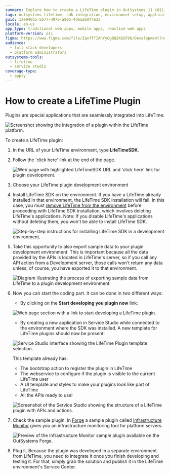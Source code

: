```yaml
---
summary: Explore how to create a LifeTime plugin in OutSystems 11 (O11) by integrating it seamlessly into the LifeTime environment.
tags: outsystems lifetime, sdk integration, environment setup, application lifecycle management, platform customization
guid: 1ae946b5-5b77-4976-a905-4d6a260f7e3a
locale: en-us
app_type: traditional web apps, mobile apps, reactive web apps
platform-version: o11
figma: https://www.figma.com/file/ZqxffTIAhYyQg8Q2KbSFbb/Development?node-id=147:325
audience:
  - full stack developers
  - platform administrators
outsystems-tools:
  - lifetime
  - service studio
coverage-type:
  - apply
---
```


# How to create a LifeTime Plugin

Plugins are special applications that are seamlessly integrated into LifeTime:

![Screenshot showing the integration of a plugin within the LifeTime platform.](images/How-to-create-a-LifeTime-Plugin-0.png "LifeTime Plugin Integration")

To create a LifeTime plugin:

1. In the URL of your LifeTime environment, type **LifeTimeSDK**.

1. Follow the 'click here' link at the end of the page.

    ![Web page with highlighted LifeTimeSDK URL and 'click here' link for plugin development.](images/How-to-create-a-LifeTime-Plugin-1.png "LifeTime SDK Access")

1. Choose your LifeTime plugin development environment

1. Install LifeTime SDK on the environment. If you have a LifeTime already installed in that environment, the LifeTime SDK installation will fail. In this case, you must [remove LifeTime from the environment](https://success.outsystems.com/Support/Enterprise_Customers/Maintenance_and_Operations/Remove_the_infrastructure_management_console_from_an_environment) before proceeding with LifeTime SDK installation, which involves deleting LifeTime's applications. Note: If you disable LifeTime's applications without deleting them, you won't be able to install LifeTime SDK.

    ![Step-by-step instructions for installing LifeTime SDK in a development environment.](images/How-to-create-a-LifeTime-Plugin-2.png "Install LifeTime SDK")

1. Take this opportunity to also export sample data to your plugin development environment. This is important because all the data provided by the APIs is located in LifeTime's server, so if you call any API action from a Development server, those calls won't return any data unless, of course, you have exported it to that environment.

    ![Diagram illustrating the process of exporting sample data from LifeTime to a plugin development environment.](images/How-to-create-a-LifeTime-Plugin-3.png "Export Sample Data")

1. Now you can start the coding part. It can be done in two different ways:
    * By clicking on the **Start developing you plugin now** link:

    ![Web page section with a link to start developing a LifeTime plugin.](images/How-to-create-a-LifeTime-Plugin-4.png "Start Plugin Development")

    * By creating a new application in Service Studio while connected to the environment where the SDK was installed. A new template for  LifeTime plugins should now be present:
    
    ![Service Studio interface showing the LifeTime Plugin template selection.](images/How-to-create-a-LifeTime-Plugin-5.png "LifeTime Plugin Template")

    This template already has:

    * The bootstrap action to register the plugin in LifeTime
    * The webservice to configure if the plugin is visible to the current LifeTime user
    * A UI template and styles to make your plugins look like part of LifeTime
    * All the APIs ready to use!

    ![Screenshot of the Service Studio showing the structure of a LifeTime plugin with APIs and actions.](images/How-to-create-a-LifeTime-Plugin-6.png "Plugin APIs and Actions")

1. Check the sample plugin. In [Forge](http://www.outsystems.com/forge/) a sample plugin called [Infrastructure Monitor](https://www.outsystems.com/forge/component-overview/1178/infrastructure-monitor/) gives you an infrastructure monitoring tool for platform servers.

    ![Preview of the Infrastructure Monitor sample plugin available on the OutSystems Forge.](images/How-to-create-a-LifeTime-Plugin-7.png "Sample Plugin in Forge")

1. Plug it. Because the plugin was developed in a separate environment from LifeTime, you need to integrate it once you finish developing and testing it. For that, simply grab the solution and publish it in the LifeTime environment's Service Center.
